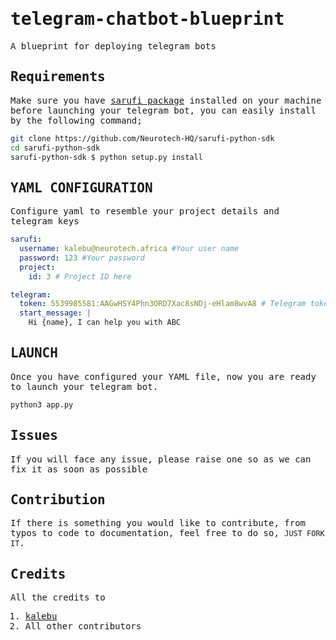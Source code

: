 <samp>

# telegram-chatbot-blueprint

A blueprint for deploying telegram bots

## Requirements

Make sure you have [sarufi package](<https://github.com/Neurotech-HQ/sarufi-python-sdk>) installed on your machine before launching your telegram bot, you can easily install by the following command;

```bash
git clone https://github.com/Neurotech-HQ/sarufi-python-sdk
cd sarufi-python-sdk
sarufi-python-sdk $ python setup.py install
```

## YAML CONFIGURATION

Configure yaml to resemble your project details and telegram keys

```YAML
sarufi:
  username: kalebu@neurotech.africa #Your user name
  password: 123 #Your password
  project:
    id: 3 # Project ID here

telegram:
  token: 5539985581:AAGwHSY4Phn3ORD7Xac8sNDj-eHlam8wvA8 # Telegram token
  start_message: |
    Hi {name}, I can help you with ABC
```

## LAUNCH

Once you have configured your YAML file, now you are ready to launch your telegram bot.

```bash
python3 app.py
```

## Issues

If you will face any issue, please raise one so as we can fix it as soon as possible

## Contribution

If there is something you would like to contribute, from typos to code to documentation, feel free to do so, ```JUST FORK IT```.

## Credits

All the credits to

1. [kalebu](https://github.com/Kalebu/)
2. All other contributors

</samp>
